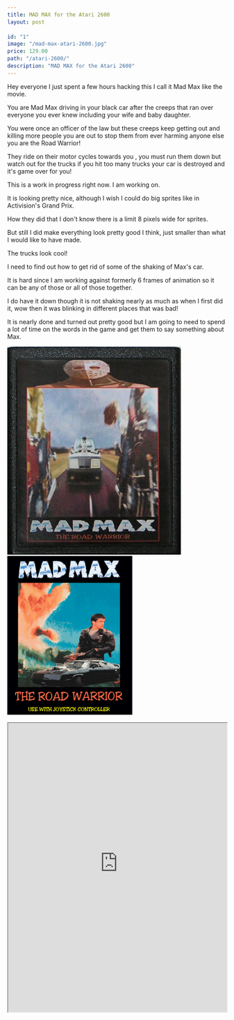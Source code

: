 ```yaml
---
title: MAD MAX for the Atari 2600
layout: post

id: "1"
image: "/mad-max-atari-2600.jpg"
price: 129.00
path: "/atari-2600/"
description: "MAD MAX for the Atari 2600"
---
```

Hey everyone I just spent a few hours hacking this I call it Mad Max like the movie.

You are Mad Max driving in your black car after the creeps that ran over everyone you ever knew including your wife and baby daughter.

You were once an officer of the law but these creeps keep getting out and killing more people you are out to stop them from ever harming anyone else you are the Road Warrior!

They ride on their motor cycles towards you , you must run them down but watch out for the trucks if you hit too many trucks your car is destroyed and it's game over for you!

This is a work in progress right now. I am working on.

It is looking pretty nice, although I wish I could do big sprites like in Activision's Grand Prix.

How they did that I don't know there is a limit 8 pixels wide for sprites.

But still I did make everything look pretty good I think, just smaller than what I would like to have made.

The trucks look cool!

I need to find out how to get rid of some of the shaking of Max's car.

It is hard since I am working against formerly 6 frames of animation so it can be any of those or all of those together.

I do have it down though it is not shaking nearly as much as when I first did it, wow then it was blinking in different places that was bad!

It is nearly done and turned out pretty good but I am going to need to spend a lot of time on the words in the game and get them to say something about Max.

![MAD MAX 2 for the Atari 2600](./mad-max-atari-2600.jpg)
![MAD MAX 2 for the Atari 2600](./game1.gif)

<iframe src="https://security-guard-broadcast-74123.netlify.com/release/index.html" width="100%" height="666px">
  <p>Your browser does not support iframes.</p>
</iframe>
